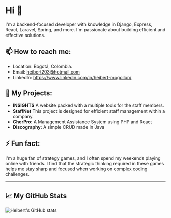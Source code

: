 # Hi 👋

I'm a backend-focused developer with knowledge in Django, Express, React, Laravel, Spring, and more. I'm passionate about building efficient and effective solutions.

## 📫 How to reach me:
- Location: Bogotá, Colombia.
- Email: heibert203@hotmail.com
- LinkedIn: https://www.linkedin.com/in/heibert-mogollon/

## 🔭 My Projects:
- **INSIGHTS** A website packed with a multiple tools for the staff members.
- **StaffNet** This project is designed for efficient staff management within a company.
- **CherPro:** A Management Assistance System using PHP and React
- **Discography:** A simple CRUD made in Java

## ⚡ Fun fact:
I'm a huge fan of strategy games, and I often spend my weekends playing online with friends. I find that the strategic thinking required in these games helps me stay sharp and focused when working on complex coding challenges.

---

## 📈 My GitHub Stats
![Heibert's GitHub stats](https://github-readme-stats.vercel.app/api?username=heibert&show_icons=true&theme=dark)
